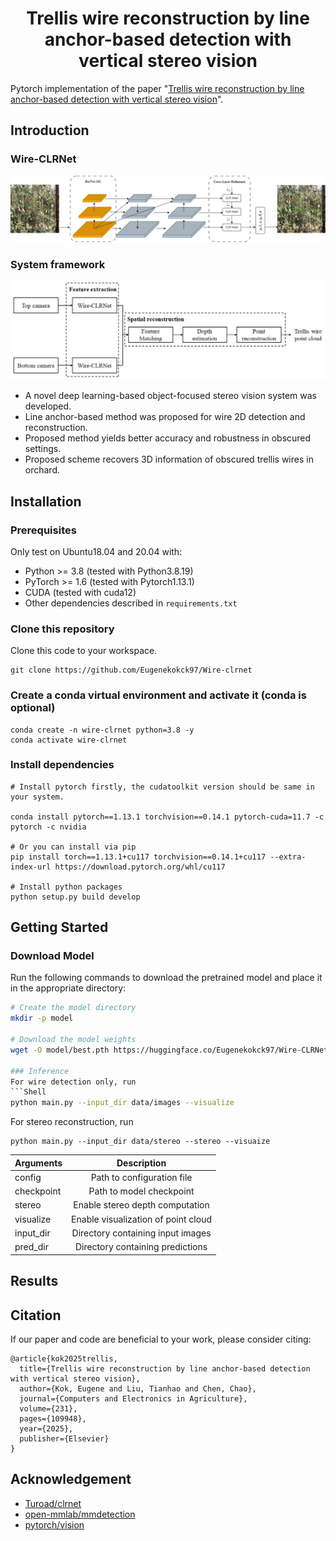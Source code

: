 <div align="center">

# Trellis wire reconstruction by line anchor-based detection with vertical stereo vision

</div>


Pytorch implementation of the paper "[Trellis wire reconstruction by line anchor-based detection with vertical stereo vision](https://doi.org/10.1016/j.compag.2025.109948)".

## Introduction

### Wire-CLRNet
![Wire-CLRNet](.github/wire-clrnet.jpeg)

### System framework
![Framework](.github/system_framework.jpeg)

- A novel deep learning-based object-focused stereo vision system was developed.
- Line anchor-based method was proposed for wire 2D detection and reconstruction.
- Proposed method yields better accuracy and robustness in obscured settings.
- Proposed scheme recovers 3D information of obscured trellis wires in orchard.

## Installation

### Prerequisites
Only test on Ubuntu18.04 and 20.04 with:
- Python >= 3.8 (tested with Python3.8.19)
- PyTorch >= 1.6 (tested with Pytorch1.13.1)
- CUDA (tested with cuda12)
- Other dependencies described in `requirements.txt`

### Clone this repository
Clone this code to your workspace. 
```Shell
git clone https://github.com/Eugenekokck97/Wire-clrnet
```

### Create a conda virtual environment and activate it (conda is optional)

```Shell
conda create -n wire-clrnet python=3.8 -y
conda activate wire-clrnet
```

### Install dependencies

```Shell
# Install pytorch firstly, the cudatoolkit version should be same in your system.

conda install pytorch==1.13.1 torchvision==0.14.1 pytorch-cuda=11.7 -c pytorch -c nvidia

# Or you can install via pip
pip install torch==1.13.1+cu117 torchvision==0.14.1+cu117 --extra-index-url https://download.pytorch.org/whl/cu117

# Install python packages
python setup.py build develop
```

## Getting Started
### Download Model
Run the following commands to download the pretrained model and place it in the appropriate directory:

```bash
# Create the model directory
mkdir -p model

# Download the model weights
wget -O model/best.pth https://huggingface.co/Eugenekokck97/Wire-CLRNet/resolve/main/best.pth

### Inference
For wire detection only, run
```Shell
python main.py --input_dir data/images --visualize
```

For stereo reconstruction, run
```Shell
python main.py --input_dir data/stereo --stereo --visuaize
```

| Arguments | Description |
| :---  |  :---:   |
| config | Path to configuration file |
| checkpoint | Path to model checkpoint |
| stereo | Enable stereo depth computation |
| visualize | Enable visualization of point cloud |
| input_dir | Directory containing input images |
| pred_dir | Directory containing predictions |

## Results

## Citation

If our paper and code are beneficial to your work, please consider citing:
```
@article{kok2025trellis,
  title={Trellis wire reconstruction by line anchor-based detection with vertical stereo vision},
  author={Kok, Eugene and Liu, Tianhao and Chen, Chao},
  journal={Computers and Electronics in Agriculture},
  volume={231},
  pages={109948},
  year={2025},
  publisher={Elsevier}
}
```

## Acknowledgement
<!--ts-->
* [Turoad/clrnet](https://github.com/Turoad/CLRNet)
* [open-mmlab/mmdetection](https://github.com/open-mmlab/mmdetection)
* [pytorch/vision](https://github.com/pytorch/vision)
<!--te-->
